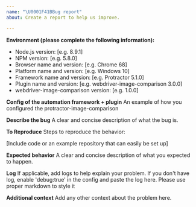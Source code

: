 ```yaml
---
name: "\U0001F41BBug report"
about: Create a report to help us improve.

---
```


**Environment (please complete the following information):**
 - Node.js version: [e.g. 8.9.1]
 - NPM version: [e.g. 5.8.0]
 - Browser name and version: [e.g. Chrome 68]
 - Platform name and version: [e.g. Windows 10]
 - Framework name and version: [e.g. Protractor 5.1.0]
 - Plugin name and version: [e.g. webdriver-image-comparison 3.0.0]
 - webdriver-image-comparison version: [e.g. 1.0.0]

**Config of the automation framework + plugin**
An example of how you configured the protractor-image-comparison

**Describe the bug**
A clear and concise description of what the bug is.

**To Reproduce**
Steps to reproduce the behavior:

[Include code or an example repository that can easily be set up]

**Expected behavior**
A clear and concise description of what you expected to happen.

**Log**
If applicable, add logs to help explain your problem. If you don't have log, enable 'debug:true' in the config and paste the log here.
Please use proper markdown to style it

**Additional context**
Add any other context about the problem here.
